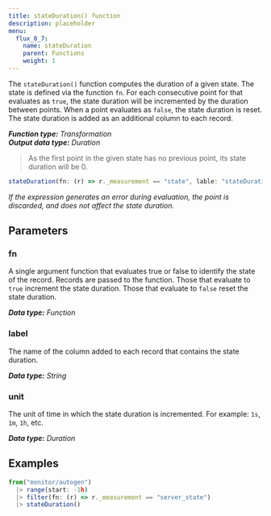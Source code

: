 ```yaml
---
title: stateDuration() function
description: placeholder
menu:
  flux_0_7:
    name: stateDuration
    parent: Functions
    weight: 1
---
```


The `stateDuration()` function computes the duration of a given state.
The state is defined via the function `fn`.
For each consecutive point for that evaluates as `true`, the state duration will be
incremented by the duration between points.
When a point evaluates as `false`, the state duration is reset.
The state duration is added as an additional column to each record.

_**Function type:** Transformation_  
_**Output data type:** Duration_

> As the first point in the given state has no previous point, its
> state duration will be 0.

```js
stateDuration(fn: (r) => r._measurement == "state", lable: "stateDuration", unit: 1s)
```

_If the expression generates an error during evaluation, the point is discarded,
and does not affect the state duration._

## Parameters

### fn
A single argument function that evaluates true or false to identify the state of the record.
Records are passed to the function.
Those that evaluate to `true` increment the state duration.
Those that evaluate to `false` reset the state duration.

_**Data type:** Function_

### label
The name of the column added to each record that contains the state duration.

_**Data type:** String_

### unit
The unit of time in which the state duration is incremented.
For example: `1s`, `1m`, `1h`, etc.

_**Data type:** Duration_

## Examples
```js
from("monitor/autogen")
  |> range(start: -1h)
  |> filter(fn: (r) => r._measurement == "server_state")
  |> stateDuration()
```
